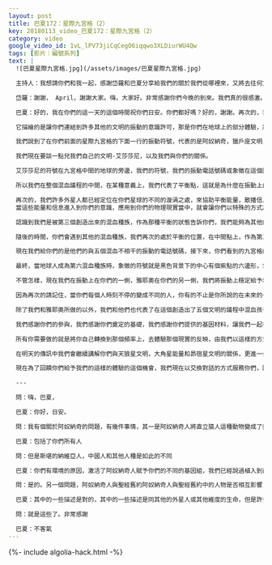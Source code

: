 ```yaml
---
layout: post
title: 巴夏172：星際九宮格（2）
key: 20180113_video_巴夏172：星際九宮格（2）
category: video
google_video_id: 1vL_lPV73jiCqCegO6iqqwo3XLDiurWU4Qw
tags: [影片｜編號系列]
text: |
  ![巴夏星際九宮格.jpg](/assets/images/巴夏星際九宮格.jpg)

  主持人：我想請你們和我一起，感謝岱羅和巴夏分享給我們的關於我們從哪裡來，又將去往何方的新看法，謝謝你岱羅和巴夏。

  岱羅：謝謝， April，謝謝大家。嗨，大家好。非常感謝你們今晚的到來。我們真的很感激。我會馬上通靈，讓巴夏來說他要說的話。我一會兒見了。祝你們開心。

  巴夏：好的，我在你們的這一天的這個時間祝你們日安。你們都好嗎？好的，謝謝。再次的，我們對和你們共同創造的這場互動以及允許這場傳訊表示感謝，我們現在繼續這場昨晚這個時間說過的《星際九宮格》的傳訊。

  它描繪的是讓你們連結到許多其他的文明的振動的意識許可，那是你們在地球上的部分體驗，將信息，能量傳遞給你們，讓你們能夠深入瞭解那些領域的經驗，那是你們人類的許多基因材料的反映。因為你們包含那些，你們就有能力使用那種感知，那種能量振動深入的瞭解這些不同的文明，使用任何你想要的意識許可。當然也能夠使用這些不同文明的符號，或者叫振動的電話號碼，如果你們願意的話，我們通過簡短的回顧一下昨晚的信息再繼續進行下去。

  我們說到了在你們前面的星際九宮格的下面一行的振動符號，代表的是阿奴納奇，獵戶座文明，以及灰人聯邦，我們昨晚說的是這三個文明，大體上描述了來自阿奴納奇人對你們的基因材料進行的升級，讓你們獲得了阿奴納奇人的基因，介紹了獵戶座的轉變振動引入到你們的社會，來增強你們的能力，將能量由負面轉化為正面，將黑暗轉化為光明，還介紹了灰人聯邦的振動，他們來自平行現實中的另一個地球，他們激活並改造了（你們的）基因材料，不僅是為了創造出這些混血文明，比如我們。而且還為了讓你們有機會參與到這個議程中，讓你們的地球走向一條相比於灰人文明走上的令他們變異成現在這個樣子更加正面的道路。

  我們現在要談一點兒我們自己的文明-艾莎莎尼，以及我們與你們的關係。

  艾莎莎尼的符號在九宮格中間的地球的旁邊，我們的符號，我們的振動電話號碼或象徵在這個圖表中是由黑色背景下的發出藍光的或藍邊的黑三角形所表示，在中央的象徵地球的符號的右側是雅耶奧文明的象徵符號，雅耶奧是個混血文明，他們會是早於所有其他文明最先與你們公開接觸的地外文明，在我們開始之前，我們再次的提醒你們，我們是灰人文明混血工程下的產物，我們是灰人創造的五個混血文明中的第三個。

  所以我們在整個混血議程的中間，在某種意義上，我們代表了平衡點，這就是為什麼在振動上由我們來協助你們，把這些信息分享給你們，讓你們來創造出你們內在更加平衡的能量，以及為什麼許多停留在你們星球上的亞利桑那州的塞多納市上空的飛船，包括我自己的，會在振動上連接到你們世界周圍許多不同的漩渦，來協助那些能量流過那些漩渦，流過那些大門，流過那些門道，那些能量門戶，進入到不同的維度來幫助平衡你們世界的能量。你們就能夠完全的運用好你們的能力來轉化一個可以叫做緩衝環境，安全環境，使你們自由的選擇那條你們已經選擇的最為正面的，最為平衡的道路。

  再次的，我們許多外星人都已經定位在你們星球的不同的漩渦之處，來協助平衡能量，散播信息
  當這些能量和信息進入到你們的意識，應用到你們的物理現實當中，就會讓你們以特殊的方式加速進入到與我們的社會選擇的讓我們演化到現在這個位置非常相似的方向上來，我們正進入並體驗由物理現實轉化到非物理現實的世界，在這一點上，我們叫自己類物理生命，我們能夠以物理方式存在，同時還可以按照靈體的很多性質而存在，當你們現在由第三密度進入到第四密度的物理現實，我們正由第四密度的物理現實轉換進入到第五密度的非物理現實當中，但是我們依然處在中間的平衡點上，這個我們正在體驗的平衡階段，平衡能量使得我們可以傳遞給你們同樣的平衡的振動，讓你們可以在中立的位置，在介於二元性，介於極性的第三位置，在負面性與正面性，黑暗與光明，限制與自由之間找到自己，給你們機會在那種平衡的振動中，通過匹配上那種我們通過這個靈媒的身體發出的平衡的頻率來中和你們人生中的所有的事件，以一種中立的觀察角度來審視你們遇到的情況和情境，給你們機會來在一些情況中賦予你們更喜歡的意義，並從中獲得你們渴望的，偏好的益處，而不是繼續體驗你們在你們的星球上體驗了數幾千年的體驗，即自動的在一些情境下採取負面的回應，只會受到那些情境的負面影響。

  認識到我們是被第三個創造出來的混血種族，作為那種平衡的狀態告訴你們，我們能夠為其他的混血種族以恰當的順序與你們互動而鋪路，雅耶奧（或者我們古語稱之為莎拉娜雅）的意思是第一個，他們是五個混血種族中最後一個被創造出來的。因為是最後被創造出來的，也就是最新的種族，他們就比我們更加接近你們人類，自然比第一個混血種族與人類相似的多，所以在那種意義上，那就是為什麼由他們作為第一個接觸你們的地外文明，以便於你們可以體驗到與你們有許多相似性的外星文明，因此那對於你們來說就不會顯得太外星了，來同化與他們互動。

  隨後的時間，你們會遇到其他的混血種族，我們再次的處於平衡的位置，在中間點上，作為第三個被創造出來混血種族會是你們第三個遇見的外星種族。現在，你們可以看到中間那個代表地球方塊的右側，從我們的觀點來看，從我們的矩陣來看，從我們的創造的意識許可來看，有黑色的背景，藍E，你們會注意到圓圈裡邊有三角形的圖案代表的就是雅耶奧，對於這個符號還是有一點的困惑，你們許多人還記得先前問過的雅耶奧的振動電話號碼或符號，我們告訴你們的是黑色背景下的中間有個綠點的白色五邊形，這就是雅耶奧的符號，但是這個符號是關於五個混血文明的。

  現在我們給你們的是他們的與五個混血不相干的振動的電話號碼，接下來，你們看到的九宮格的右側寫的是新混血，首先這包含了帶綠點的白色五邊形的符號，那個符號也代表了他們與其他的混血種族的關係，你們會發現下一個混血文明是由黑色背景下白色五邊形，中間有一個金黃色的點（譯註：這個混血文明叫Plau'yel，普拉耶奧，由昴宿星文明和雅耶奧文明混血），我們（艾莎莎尼文明）是由中間有藍點的白色五邊形所代表，被創造出來的第二個混血種族，也就是我們提到的第四個混血文明是由中間有紫點的白色五邊形所代表，第一個被創造出的混血種族是更加接近灰人，與灰人更相似的，他們的標誌是中間有黑點的白色五邊形所代表。

  最終，當地球人成為第六混血種族時，象徵的符號就是黑色背景下的中心有個紫點的六邊形，當它開始進化時，那個紫點就會變成一個紫色的六角星，當第六混血種族發展到其高峰並以特別的方式在能量上與其他的混血種族融合在一起時，那就會形成我們稱作的第七混血種族，描述他們的振動符號是黑色背景下，中心有一個黑色六角星的白色六邊形，那在振動上代表的是他們與時空本身的聯繫，這個第七混血種族會在振動上非常非常強大的連結到時空本質上，並且會以某種我們以前從未在其他種族身上見過的方式來運作，那會發生在你們所說的遙遠的未來。

  不管怎樣，現在我們在振動上在你們的一側，雅耶奧在你們的另一側，我們將振動上穩定給予地球層面，給予地球體驗，給予地球頻率，所以你們現在正在經歷的轉變，更多的發現你們自己的過程可以因為我們在你們的周圍而更加穩定，某種意義上可以說是手挽手，肩並肩，你們在中間，我們一起走，給你們機會真正的敞開自己，迎接更多的自己，更多的體驗，更多的大門，更多的門戶，讓更多的事物進來，同時通過更加的活在當下，活在此刻讓你自己體驗到改變你的過去還有未來。

  因為再次的請記住，當你們每個人時刻不停的變成不同的人，你有的不止是你所說的在未來的一種改變，當你成為一個不同的人的時候，你也同樣改變了你的歷史，你的過去，代表了線性過去中已經發生的事情而創造出了今天的你，這只是從線性的角度來看，所以我們的文明（艾莎莎尼）和雅耶奧文明都在幫助你們專注在中央，中和所有的事情，賦予你們偏好的意義，讓你們開始真正的以更加發自內心的方式，更加有意識的體驗這場你們一直在經歷的轉變，你們能夠更加有意識的決定你們的方向，在每秒經過數十億個平行地球的時候，你們能夠做出更大的跨越式發展，更大的不同，開始體驗你們一直體驗的轉變，但是要更加的有意識，你們自己決定去體驗那種你們更加喜歡的現實。

  除了我們和雅耶奧所做的以外，我們和他們也代表了在這個創造出了五個文明的議程中混血孩子們。因此，我們都融合在了一起。你們，我們和雅耶奧人一同推動你們的文明，轉化成第六混血種族，這些混血孩子們最終都會由飛船帶到地球上來，就如我們以前說過的，他們生活在你們星球上未經選擇的安全的遙遠地區，讓他們逐步的適應你們的社會，同時你們的社會也逐漸的適應他們，開始習慣於發生在你們星球上的進化上的轉變，讓你們走上一條充滿歡樂，激情和狂喜的道路，轉化你們，解開你們內在的所有不同文明的基因，讓你們隨著時間越來越成為從很早開始就存在於你們體內的混血表達，因為當阿奴納奇人將他們的基因引入到直立猿人，創造出現代智人的時候，他們已經擁有了許多不同種族的基因，並將那些基因賦予了你們，所以你們已經是高度混血化的種族，，但是這是打開開關，啟動你們基因的時候，的日子，的時代，讓你們更有能力表達存在於你們體內的不同的基因矩陣，不同的振動頻率，以便你們可以真正的符合那些最能代表你們能力的潛力，去體驗一個更加靈活，更加可塑的如夢般的現實，使你們真正的更加有意識的顯化出你們真正的本質，嶄露頭角，在我們的文明和雅耶奧文明之間取得你們的位置，作為形成第六混血種族的大熔爐，以你們的本質創造出來。

  我們感謝你們的參與，我們感謝你們奠定的基礎，我們感謝你們提供的基因材料，讓我們一起在這個時候創造出一個你們幾乎無法想像的揚升體驗，你們的世界會非常快速的在你們和雅耶奧文明公開接觸之後的年份裡開始加速，讓你們非常快速的把自己轉變到真正更加代表了你們夢想中的地球的平行現實的地球之上，因為那個夢想確實存在，因為那個夢想是真的，它就存在於當下。

  所有你需要做的就是將你自己轉換到那個頻率上，去體驗那個現實的反映，由我們以這樣的方式協助著你們，你們願意敞開心扉接受這些我們同你們所有人分享的能量和信息，由你們同意參與到這個項目中來，推動你們在振動上和能量上朝這個方向前進，再一次的，我們感謝你們給予我們的禮物，通過你們的眼睛體驗這場轉變，那麼，在所有這些我們分享給你們關於這個九宮格的事情當中，在所有這些代表了不同文明的振動符號當中，你們都可以進入其中獲取你們在轉變當中需要的信息和能量，當你們在日常生活時，真正的讓自己賞玩這些符號，對著它們冥想，它們是意識許可，讓你們的想像力和它們共舞，感覺什麼是自然的，什麼最吸引你，就和它們對齊，讓你自己開始感覺打開了內在的能量，啟動了內在的基因，這樣一來你們可以真正的以魔法般的方式開始體驗你們的現實，因為那才是你們的現實的真正本質。記住，你們永遠都在靈性當中，你們只是在做夢認為自己不是，你們會發現通過專注在這些符號上，這些振動上，會喚醒你們內在的能量，你們會比以往在物理世界的夢境中更加清醒，而那會真正的，真正的以奇蹟般的，不可思議的，神奇的方式轉變你們的生命，讓你們自己進入到神秘當中，因為它比我們告訴你們的符號要隱藏了多得多，我們只是剛剛揭開面紗，事情會在你們內在展開，當你們專注在這些意識許可的時候，你們會對你們自己將發現的事物感到驚奇。

  在明天的傳訊中我們會繼續講解你們與天狼星文明，大角星能量和昴宿星文明的關係，更進一步的解釋這個九宮格中括起來的部分，即「超級智人」，「爬蟲人」，「原初智人」以及「新混血」，描繪在整個圖畫上，這三部分完整的組成了這整個意識許可，給你們最大的優勢，最大的機會越來越加速進入到你們真正偏愛的自我，並且去在你們的物理夢境中體驗那個反映。

  現在為了回饋你們給予我們的這樣的體驗的這個機會，我們現在以交換對話的方式服務你們，回答問題。

  ---

  問：嗨，巴夏，

  巴夏：你好，日安。

  問：我有個關於阿奴納奇的問題，有幾件事情，其一是阿奴納奇人將直立猿人這種動物變成了擁有文明的智人，那麼是否包括了埃及人，斯堪的納維亞人（北歐日耳曼語系的）等等人種？

  巴夏：包括了你們所有人

  問：但是斯堪的納維亞人，中國人和其他人種是如此的不同

  巴夏：你們有環境的原因，激活了阿奴納奇人賦予你們的不同的基因組，我們已經說過植入到直立猿人體內的阿奴納奇人的DNA本身就是來自不同文明的不同基因，又因為不同的環境因素使得你們呈現出不同的樣貌，當你們遷徙到整個地球的時候，說的通嗎？回答了你的問題嗎？

  問：是的。另一個問題，阿奴納奇人與聖經舊約阿奴納奇人與聖經舊約中的人物是否相互影響，他們是否與人類有過互動？

  巴夏：其中的一些描述是對的，其中的一些描述是同其他的外星人或其他維度的生命，但是許多這樣描述都是發生在那時候與阿奴納奇人的互動上，是的。

  問：就是這些了。非常感謝

  巴夏：不客氣
---
```


{%- include algolia-hack.html -%}
